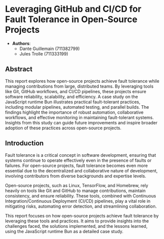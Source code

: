 # Leveraging GitHub and CI/CD for Fault Tolerance in Open-Source Projects

- **Authors**:
  - Dante Guillemain (711382799)
  - Jules Trolle (711333199)

## Abstract

This report explores how open-source projects achieve fault tolerance while managing contributions from large, distributed teams. By leveraging tools like Git, GitHub workflows, and CI/CD pipelines, these projects ensure software reliability, scalability, and efficiency. A case study on the JavaScript runtime Bun illustrates practical fault-tolerant practices, including modular pipelines, automated testing, and parallel builds. The findings highlight the importance of robust automation, collaborative workflows, and effective monitoring in maintaining fault-tolerant systems. Insights from this study can guide future improvements and inspire broader adoption of these practices across open-source projects.

## Introduction

Fault tolerance is a critical concept in software development, ensuring that systems continue to operate effectively even in the presence of faults or failures. For open-source projects, fault tolerance becomes even more essential due to the decentralized and collaborative nature of development, involving contributors from diverse backgrounds and expertise levels.

Open-source projects, such as Linux, TensorFlow, and Homebrew, rely heavily on tools like Git and GitHub to manage contributions, maintain consistency, and ensure reliability. These tools, combined with Continuous Integration/Continuous Deployment (CI/CD) pipelines, play a vital role in mitigating risks, automating error detection, and streamlining collaboration.

This report focuses on how open-source projects achieve fault tolerance by leveraging these tools and practices. It aims to provide insights into the challenges faced, the solutions implemented, and the lessons learned, using the JavaScript runtime Bun as a detailed case study.
